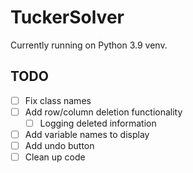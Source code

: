 # TuckerSolver

Currently running on Python 3.9 venv.

## TODO
- [ ] Fix class names
- [ ] Add row/column deletion functionality
  - [ ] Logging deleted information
- [ ] Add variable names to display
- [ ] Add undo button
- [ ] Clean up code
